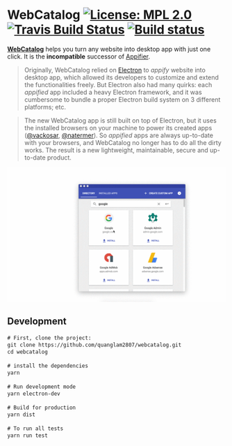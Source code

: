 # WebCatalog [![License: MPL 2.0](https://img.shields.io/badge/License-MPL%202.0-brightgreen.svg)](https://opensource.org/licenses/MPL-2.0) [![Travis Build Status](https://travis-ci.org/quanglam2807/webcatalog.svg?branch=master)](https://travis-ci.org/quanglam2807/webcatalog) [![Build status](https://ci.appveyor.com/api/projects/status/6l9ycaxsweytrpg3?svg=true)](https://ci.appveyor.com/project/quanglam2807/webcatalog)

**[WebCatalog](https://quang.im/webcatalog)** helps you turn any website into desktop app with just one click. It is the **incompatible** successor of [Appifier](https://github.com/quanglam2807/appifier).

> Originally, WebCatalog relied on [Electron](https://electronjs.org) to *appify* website into desktop app, which allowed its developers to customize and extend the functionalities freely. But Electron also had many quirks: each *appified* app included a heavy Electron framework, and it was cumbersome to bundle a proper Electron build system on 3 different platforms; etc.

> The new WebCatalog app is still built on top of Electron, but it uses the installed browsers on your machine to power its created apps ([@vackosar](https://vaclavkosar.com/2018/02/25/Creating-Custom-Ubuntu-Web-Link-App.html), [@natermer](https://www.reddit.com/r/linux/comments/7ivuit/create_firefoxbased_web_apps_for_gnome_and/)). So *appified* apps are always up-to-date with your browsers, and WebCatalog no longer has to do all the dirty works. The result is a new lightweight, maintainable, secure and up-to-date product.

![WebCatalog for macOS](/build-resources/demo.gif)

## Development
```
# First, clone the project:
git clone https://github.com/quanglam2807/webcatalog.git
cd webcatalog

# install the dependencies
yarn

# Run development mode
yarn electron-dev

# Build for production
yarn dist

# To run all tests
yarn run test
```
